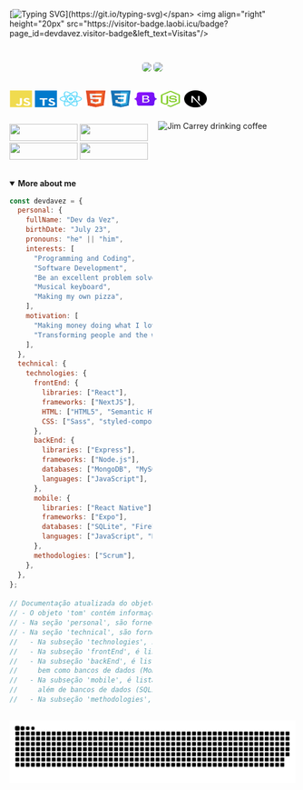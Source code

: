 <div style="box-sizing: border-box; display: flex; margin-bottom:20px; justify-content:space-between;">

[![Typing SVG](https://readme-typing-svg.herokuapp.com?font=Fira+Code&size=30&pause=4000&color=33C300&width=435&lines=👋+%23+Hi,+I'm+@devdavez!)](https://git.io/typing-svg)</span>
<img align="right" height="20px" src="https://visitor-badge.laobi.icu/badge?page_id=devdavez.visitor-badge&left_text=Visitas"/>

</div>

##

<div align="center">

  <img height="180px" style="border-radius:5px; margin:0; padding:0;" src="https://github-readme-stats.vercel.app/api?username=devdavez&show_icons=true&theme=dark&include_all_commits=true&count_private=true"/>
  <img height="180px" style="border-radius:5px; margin:0; padding:0;" src="https://github-readme-stats.vercel.app/api/top-langs/?username=devdavez&layout=compact&langs_count=7&theme=dark"/>
</div>

##

<div>
  <a href="https://developer.mozilla.org/pt-BR/docs/Web/JavaScript" target="_blank" >
    <img align="center" alt="Well-Js" height="30" width="40" src="https://raw.githubusercontent.com/devicons/devicon/master/icons/javascript/javascript-plain.svg" alt="Javascript Icon"/></a>
  <a href="https://www.typescriptlang.org/" target="_blank">
    <img align="center" alt="Well-Ts" height="30" width="40" src="https://raw.githubusercontent.com/devicons/devicon/master/icons/typescript/typescript-plain.svg" alt="Typescript Icon"/></a>
  <a href="https://create-react-app.dev/docs/getting-started" target="_blank">
    <img align="center" alt="Well-React" height="30" width="40" src="https://raw.githubusercontent.com/devicons/devicon/master/icons/react/react-original.svg" alt="React Icon"/></a>
  <a href="https://www.w3schools.com/html/default.asp" target="_blank">
    <img align="center" alt="Well-HTML" height="30" width="40" src="https://raw.githubusercontent.com/devicons/devicon/master/icons/html5/html5-original.svg" alt="Html5 Icon"/></a>
  <a href="https://www.w3schools.com/css/default.asp" target="_blank">
    <img align="center" alt="Well-CSS" height="30" width="40" src="https://raw.githubusercontent.com/devicons/devicon/master/icons/css3/css3-original.svg" alt="Css3 Icon"/></a>
  <a href="https://getbootstrap.com/" target="_blank">
    <img align="center" alt="Well-Bootstrap" height="30" width="40" src="https://raw.githubusercontent.com/devicons/devicon/master/icons/bootstrap/bootstrap-original.svg" alt="Bootstrap Icon"/></a>
  <a href="https://nodejs.dev/pt/learn/" target="_blank">
    <img align="center" alt="Well-NodeJs" height="30" width="40" src="https://raw.githubusercontent.com/devicons/devicon/master/icons/nodejs/nodejs-original.svg" alt="Node.Js Icon"/></a>
  <a href="https://nextjs.org/" target="_blank">
    <img align="center" alt="Well-NextJs" height="30" width="40" src="https://raw.githubusercontent.com/devicons/devicon/master/icons/nextjs/nextjs-original.svg" alt="Next.Js Icon"/></a>
    <figure>
      <img align="right" src="./coffee.gif" height="130px" vspace="10px" hspace="10px" alt="Jim Carrey drinking coffee" />
    </figure>
</div>

##

 <div > 
  <a href="https://instagram.com/dev_davez/" target="_blank"><img height="30px" width="120px" src="https://img.shields.io/badge/-Instagram-%23E4405F?style=for-the-badge&logo=instagram&logoColor=white" target="_blank"></a>
 	<a href="https://www.youtube.com/@DevdaVez" target="_blank"><img height="30px" width="120px" src="https://img.shields.io/badge/Youtube-7289DA?style=for-the-badge&logo=youtube&logoColor=white" target="_blank"></a> 
  <a href = "mailto:contato@devdavez.com.br"><img height="30px" width="120px" src="https://img.shields.io/badge/-Email-%23333?style=for-the-badge&logo=email&logoColor=white" target="_blank"></a>
  <a href="https://www.linkedin.com/in/devdavez/" target="_blank"><img height="30px" width="120px" src="https://img.shields.io/badge/-LinkedIn-%230077B5?style=for-the-badge&logo=linkedin&logoColor=white" target="_blank"></a> 
    
  ##
 
 <details open="" style="box-sizing: border-box; display: block; margin-top: 0px; margin-bottom: 16px;">
        <summary style="box-sizing: border-box; display: list-item; cursor: pointer; font-weight:bold;">More about me</summary>

```js
const devdavez = {
  personal: {
    fullName: "Dev da Vez",
    birthDate: "July 23",
    pronouns: "he" || "him",
    interests: [
      "Programming and Coding",
      "Software Development",
      "Be an excellent problem solver",
      "Musical keyboard",
      "Making my own pizza",
    ],
    motivation: [
      "Making money doing what I love to do.",
      "Transforming people and the world through tech",
    ],
  },
  technical: {
    technologies: {
      frontEnd: {
        libraries: ["React"],
        frameworks: ["NextJS"],
        HTML: ["HTML5", "Semantic HTML"],
        CSS: ["Sass", "styled-components", "Bootstrap"],
      },
      backEnd: {
        libraries: ["Express"],
        frameworks: ["Node.js"],
        databases: ["MongoDB", "MySQL", "PostgreSQL"],
        languages: ["JavaScript"],
      },
      mobile: {
        libraries: ["React Native"],
        frameworks: ["Expo"],
        databases: ["SQLite", "Firebase"],
        languages: ["JavaScript", "Dart"],
      },
      methodologies: ["Scrum"],
    },
  },
};

// Documentação atualizada do objeto 'tom':
// - O objeto 'tom' contém informações pessoais e técnicas sobre uma pessoa chamada Dev da Vez.
// - Na seção 'personal', são fornecidas informações pessoais como nome, data de nascimento, pronomes, interesses e motivações.
// - Na seção 'technical', são fornecidas informações técnicas sobre as tecnologias que Wellington está familiarizado.
//   - Na subseção 'technologies', são listadas tecnologias de front-end, back-end e mobile que ele conhece.
//   - Na subseção 'frontEnd', é listada a biblioteca (React) e o framework (NextJS) de front-end.
//   - Na subseção 'backEnd', é listada a biblioteca (Express) e o framework (Node.js,) de back-end,
//     bem como bancos de dados (MongoDB, MySQL) e linguagem (JavaScript) no back-end.
//   - Na subseção 'mobile', é listada a biblioteca (React Native) e o framework (Expo) para desenvolvimento mobile,
//     além de bancos de dados (SQLite, Firebase) e linguagem (JavaScript) para desenvolvimento mobile.
//   - Na subseção 'methodologies', é mencionado o uso da metodologia/framework Scrum.
```

  </details>

##

  <picture>
  <source media="(prefers-color-scheme: dark)" srcset="https://raw.githubusercontent.com/platane/platane/output/github-contribution-grid-snake-dark.svg">
  <source media="(prefers-color-scheme: light)" srcset="https://raw.githubusercontent.com/platane/platane/output/github-contribution-grid-snake.svg">
  <img alt="github contribution grid snake animation" src="https://raw.githubusercontent.com/platane/platane/output/github-contribution-grid-snake.svg">
</picture>
 
</div>
